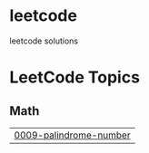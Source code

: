 # leetcode
leetcode solutions

<!---LeetCode Topics Start-->
# LeetCode Topics
## Math
|  |
| ------- |
| [0009-palindrome-number](https://github.com/ayaluribhavanareddy/leetcode/tree/master/0009-palindrome-number) |
<!---LeetCode Topics End-->